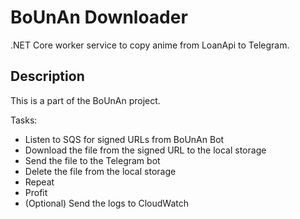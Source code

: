 # BoUnAn Downloader

.NET Core worker service to copy anime from LoanApi to Telegram.

## Description

This is a part of the BoUnAn project.

Tasks:
- Listen to SQS for signed URLs from BoUnAn Bot
- Download the file from the signed URL to the local storage
- Send the file to the Telegram bot
- Delete the file from the local storage
- Repeat
- Profit
- (Optional) Send the logs to CloudWatch
